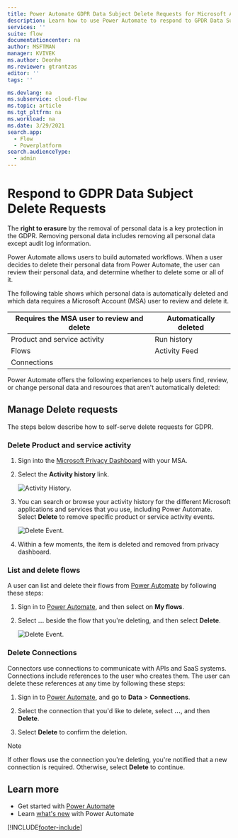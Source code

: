 ```yaml
---
title: Power Automate GDPR Data Subject Delete Requests for Microsoft Accounts (MSA) | Microsoft Docs
description: Learn how to use Power Automate to respond to GPDR Data Subject Delete Requests for Microsoft Accounts.
services: ''
suite: flow
documentationcenter: na
author: MSFTMAN
manager: KVIVEK
ms.author: Deonhe
ms.reviewer: gtrantzas
editor: ''
tags: ''

ms.devlang: na
ms.subservice: cloud-flow
ms.topic: article
ms.tgt_pltfrm: na
ms.workload: na
ms.date: 3/29/2021
search.app: 
  - Flow
  - Powerplatform
search.audienceType: 
  - admin
---
```

# Respond to GDPR Data Subject Delete Requests


The **right to erasure** by the removal of personal data is a key protection in the GDPR. Removing personal data includes removing all personal data except audit log information.

Power Automate allows users to build automated workflows. When a user decides to delete their personal data from Power Automate, the user can review their personal data, and determine whether to delete some or all of it.

The following table shows which personal data is automatically deleted and which data requires a Microsoft Account (MSA) user to review and delete it.

|Requires the MSA user to review and delete|Automatically deleted|
|------|------|
|Product and service activity|Run history|
|Flows|Activity Feed|
|Connections||

Power Automate offers the following experiences to help users find, review, or change personal data and resources that aren't automatically deleted:

## Manage Delete requests

The steps below describe how to self-serve delete requests for GDPR.

### Delete Product and service activity

1. Sign into the [Microsoft Privacy Dashboard](https://account.microsoft.com/privacy/) with your MSA.
1. Select the **Activity history** link.

    ![Activity History.](./media/gdpr-dsr-export-msa/activityhistory.png)

1. You can search or browse your activity history for the different Microsoft applications and services that you use, including Power Automate. Select **Delete** to remove specific product or service activity events.

    ![Delete Event.](./media/gdpr-dsr-delete-msa/deleteevent.png)

1. Within a few moments, the item is deleted and removed from privacy dashboard.

### List and delete flows

A user can list and delete their flows from [Power Automate](https://make.powerautomate.com) by following these steps:

1. Sign in to [Power Automate](https://make.powerautomate.com), and then select on **My flows**.

1. Select **...** beside the flow that you're deleting, and then select **Delete**.

    ![Delete Event.](./media/gdpr-dsr-delete-msa/deleteflow.png)

### Delete Connections

Connectors use connections to communicate with APIs and SaaS systems. Connections include references to the user who creates them. The user can delete these references at any time by following these steps:

1. Sign in to [Power Automate](https://make.powerautomate.com), and go to **Data** > **Connections**.

1. Select the connection that you'd like to delete, select **...**, and then **Delete**.

1. Select **Delete** to confirm the deletion.

> [!NOTE]
> If other flows use the connection you're deleting, you're notified that a new connection is required. Otherwise, select **Delete** to continue.

## Learn more

* Get started with [Power Automate](getting-started.md)
* Learn [what's new](release-notes.md) with Power Automate


[!INCLUDE[footer-include](includes/footer-banner.md)]
